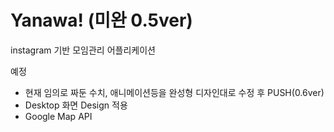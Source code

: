# Yanawa! (미완 0.5ver)

instagram 기반 모임관리 어플리케이션

예정
+ 현재 임의로 짜둔 수치, 애니메이션등을 완성형 디자인대로 수정 후 PUSH(0.6ver)
+ Desktop 화면 Design 적용
+ Google Map API 
